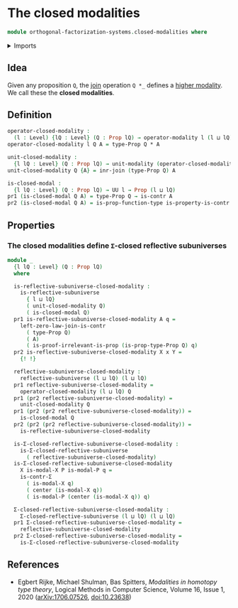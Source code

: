 # The closed modalities

```agda
module orthogonal-factorization-systems.closed-modalities where
```

<details><summary>Imports</summary>

```agda
open import foundation.contractible-types
open import foundation.dependent-pair-types
open import foundation.propositions
open import foundation.universe-levels

open import orthogonal-factorization-systems.modal-operators
open import orthogonal-factorization-systems.reflective-subuniverses
open import orthogonal-factorization-systems.sigma-closed-reflective-subuniverses

open import synthetic-homotopy-theory.joins-of-types
```

</details>

## Idea

Given any proposition `Q`, the
[join](synthetic-homotopy-theory.joins-of-types.md) operation `Q *_` defines a
[higher modality](orthogonal-factorization-systems.higher-modalities.md). We
call these the **closed modalities**.

## Definition

```agda
operator-closed-modality :
  (l : Level) {lQ : Level} (Q : Prop lQ) → operator-modality l (l ⊔ lQ)
operator-closed-modality l Q A = type-Prop Q * A

unit-closed-modality :
  {l lQ : Level} (Q : Prop lQ) → unit-modality (operator-closed-modality l Q)
unit-closed-modality Q {A} = inr-join (type-Prop Q) A

is-closed-modal :
  {l lQ : Level} (Q : Prop lQ) → UU l → Prop (l ⊔ lQ)
pr1 (is-closed-modal Q A) = type-Prop Q → is-contr A
pr2 (is-closed-modal Q A) = is-prop-function-type is-property-is-contr
```

## Properties

### The closed modalities define `Σ`-closed reflective subuniverses

```agda
module _
  {l lQ : Level} (Q : Prop lQ)
  where

  is-reflective-subuniverse-closed-modality :
    is-reflective-subuniverse
      { l ⊔ lQ}
      ( unit-closed-modality Q)
      ( is-closed-modal Q)
  pr1 is-reflective-subuniverse-closed-modality A q =
    left-zero-law-join-is-contr
      ( type-Prop Q)
      ( A)
      ( is-proof-irrelevant-is-prop (is-prop-type-Prop Q) q)
  pr2 is-reflective-subuniverse-closed-modality X x Y =
    {! !}

  reflective-subuniverse-closed-modality :
    reflective-subuniverse (l ⊔ lQ) (l ⊔ lQ)
  pr1 reflective-subuniverse-closed-modality =
    operator-closed-modality (l ⊔ lQ) Q
  pr1 (pr2 reflective-subuniverse-closed-modality) =
    unit-closed-modality Q
  pr1 (pr2 (pr2 reflective-subuniverse-closed-modality)) =
    is-closed-modal Q
  pr2 (pr2 (pr2 reflective-subuniverse-closed-modality)) =
    is-reflective-subuniverse-closed-modality

  is-Σ-closed-reflective-subuniverse-closed-modality :
    is-Σ-closed-reflective-subuniverse
      ( reflective-subuniverse-closed-modality)
  is-Σ-closed-reflective-subuniverse-closed-modality
    X is-modal-X P is-modal-P q =
    is-contr-Σ
      ( is-modal-X q)
      ( center (is-modal-X q))
      ( is-modal-P (center (is-modal-X q)) q)

  Σ-closed-reflective-subuniverse-closed-modality :
    Σ-closed-reflective-subuniverse (l ⊔ lQ) (l ⊔ lQ)
  pr1 Σ-closed-reflective-subuniverse-closed-modality =
    reflective-subuniverse-closed-modality
  pr2 Σ-closed-reflective-subuniverse-closed-modality =
    is-Σ-closed-reflective-subuniverse-closed-modality
```

## References

- Egbert Rijke, Michael Shulman, Bas Spitters, _Modalities in homotopy type
  theory_, Logical Methods in Computer Science, Volume 16, Issue 1, 2020
  ([arXiv:1706.07526](https://arxiv.org/abs/1706.07526),
  [doi:10.23638](https://doi.org/10.23638/LMCS-16%281%3A2%292020))
